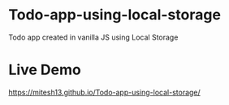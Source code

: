 # Todo-app-using-local-storage
Todo app created in vanilla JS using Local Storage

# Live Demo
https://mitesh13.github.io/Todo-app-using-local-storage/